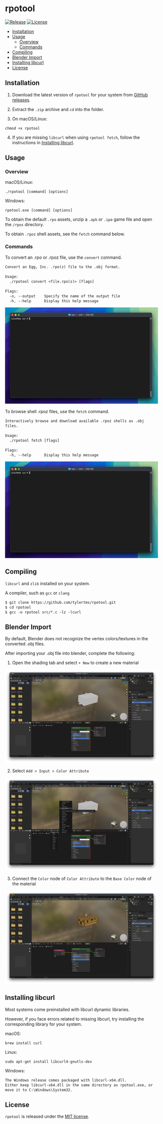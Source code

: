# rpotool

[![Release](https://img.shields.io/github/release/tylertms/rpotool.svg?label=Release)](https://GitHub.com/tylertms/rpotool/releases/)
[![License](https://img.shields.io/badge/License-MIT-green.svg)](https://github.com/tylertms/rpotool/blob/main/LICENSE)

- [Installation](#installation)
- [Usage](#usage)
  - [Overview](#overview)
  - [Commands](#commands)
- [Compiling](#compiling)
- [Blender Import](#blender-import)
- [Installing libcurl](#installing-libcurl)
- [License](#license)

## Installation

1. Download the latest version of `rpotool` for your system from [GitHub releases](https://github.com/tylertms/rpotool/releases).

2. Extract the `.zip` archive and `cd` into the folder.

3. On macOS/Linux:
```
chmod +x rpotool
```

4. If you are missing `libcurl` when using `rpotool fetch`, follow the instructions in [Installing libcurl](#installing-libcurl).
  

## Usage

### Overview
macOS/Linux:
```
./rpotool [command] [options]
```

Windows:
```
rpotool.exe [command] [options]
```

To obtain the default `.rpo` assets, unzip a `.apk` or `.ipa` game file and open the `/rpos` directory.

To obtain `.rpoz` shell assets, see the `fetch` command below.

### Commands
To convert an .rpo or .rpoz file, use the `convert` command.

```
Convert an Egg, Inc. .rpo(z) file to the .obj format.

Usage:
  ./rpotool convert <file.rpo(z)> [flags]

Flags:
  -o, --output    Specify the name of the output file
  -h, --help      Display this help message
```

![convert_demo](./demo/rpotool_convert_demo.gif)

To browse shell .rpoz files, use the `fetch` command.

```
Interactively browse and download available .rpoz shells as .obj files.

Usage:
  ./rpotool fetch [flags]

Flags:
  -h, --help      Display this help message
```

![fetch_demo](./demo/rpotool_fetch_demo.gif)

## Compiling

`libcurl` and `zlib` installed on your system.

A compiler, such as `gcc` or `clang`

```shell
$ git clone https://github.com/tylertms/rpotool.git
$ cd rpotool
$ gcc -o rpotool src/*.c -lz -lcurl
```

## Blender Import

By default, Blender does not recognize the vertex colors/textures in the converted .obj files.

After importing your .obj file into blender, complete the following:

1. Open the shading tab and select `+ New` to create a new material

![step_1](./demo/blender/step1.png)

2. Select `Add > Input > Color Attribute`

![step_2](./demo/blender/step2.png)

3. Connect the `Color` node of `Color Attribute` to the `Base Color` node of the material

![step_3](./demo/blender/step3.png)

## Installing libcurl

Most systems come preinstalled with libcurl dynamic libraries.

However, if you face errors related to missing libcurl, try installing the corresponding library for your system.

macOS:
```
brew install curl
```

Linux:
```
sudo apt-get install libcurl4-gnutls-dev
```

Windows:
```
The Windows release comes packaged with libcurl-x64.dll.
Either keep libcurl-x64.dll in the same directory as rpotool.exe, or move it to C:\Windows\System32.
```

## License

`rpotool` is released under the [MIT license](https://github.com/tylertms/rpotool/blob/main/LICENSE).
